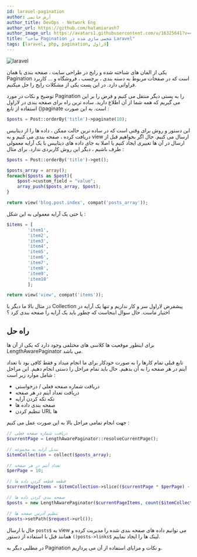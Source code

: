 ```yaml
---
id: laravel-pagination
author: آرش حاتمی
author_title: DevOps - Network Eng
author_url: https://github.com/hatamiarash7
author_image_url: https://avatars1.githubusercontent.com/u/16325641?v=4
title: "ساخت Pagination شخصی سازی شده در Laravel"
tags: [laravel, php, pagination, لاراول]
---
```


![laravel](/img/blog/42.png)

یکی از المان های شناخته شده و رایج در طراحی سایت ، صفحه بندی یا همان Pagination است که در صفحات مربوط به دسته بندی ، برچسب ، فروشگاه و … کاربرد فراوانی دارد. در این پست یکی از مشکلات رایج را حل میکنیم.

<!--truncate-->

توضیح و نکات در مورد Pagination را به پستی دیگر منتقل می کنیم و فرض را بر این می گیریم که همه شما از آن اطلاع دارید. ساده ترین راه برای صفحه بندی در لاراول استفاده از تابع ()paginate است. به این صورت :

```php
$posts = Post::orderBy('title')->paginate(10);
```

این دستور و روش برای وقتی است که در ساده ترین حالت ممکن ، داده ها را از دیتابیس دریافت کرده ، صفحه بندی می کنیم و به view ارسال می کنیم. حال اگر بخواهیم قبل از ارسال در آن ها تغییری ایجاد کنیم یا اصلا به جای داده های دیتابیس با یک آرایه معمولی طرف باشیم ، دیگر این روش کاربردی ندارد. برای مثال :

```php
$posts = Post::orderBy('title')->get();

$posts_array = array();
foreach($posts as $post){
    $post->custom_field = "value";
    array_push($posts_array, $post);
}

return view('blog.post.index', compat('posts_array'));
```

یا حتی یک آرایه معمولی به این شکل :

```php
$items = [
        'item1',
        'item2',
        'item3',
        'item4',
        'item5',
        'item6',
        'item7',
        'item8',
        'item9',
        'item10'
        ];

return view('view', compat('items'));
```

در مثال بالا ما دیگر با Collection پیشفرض لاراول سر و کار نداریم و تنها یک آرایه در اختیار ماست. حال سوال اینجاست که چطور باید یک آرایه را صفحه بندی کرد ؟

## راه حل

برای اینطور موقعیت ها کلاسی های مختلفی وجود دارد که یکی از آن ها LengthAwarePaginator می باشد.

تابع قبلی تمام کارها را به صورت خودکار برای ما انجام میداد و فقط کافی بود تا تعداد آیتم در هر صفحه را به آن بدهیم. حال باید تمام مراحل را دستی انجام دهیم. این مراحل شامل موارد زیر است :

-   دریافت شماره صفحه فعلی / درخواستی
-   دریافت تعداد آیتم در هر صفحه
-   تکه تکه کردن آرایه
-   صفحه بندی داده ها
-   تنظیم کردن URL ها

جهت انجام تمامی مراحل بالا به این صورت عمل می کنیم :

```php
// دریافت شماره صفحه فعلی
$currentPage = LengthAwarePaginator::resolveCurrentPage();

// تبدیل آرایه به مجموعه
$itemCollection = collect($posts_array);

// تعداد آیتم در هر صفحه
$perPage = 10;

// قطعه قطعه کردن داده ها
$currentPageItems = $itemCollection->slice(($currentPage * $perPage) - $perPage, $perPage)->all();

// صفحه بندی کردن داده ها
$posts = new LengthAwarePaginator($currentPageItems, count($itemCollection), $perPage);

// تنظیم آدرس صفحه ها
$posts->setPath($request->url());
```

حال با ارسال `posts$` به view می توانیم داده های صفحه بندی شده را مدیریت کرده و همانند قبل با استفاده از دستور `()posts->links$` لینک ها را ایجاد نماییم.

در مطلبی دیگر به Pagination و نکات و مزایای استفاده از آن می پردازیم.

